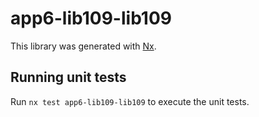 # app6-lib109-lib109

This library was generated with [Nx](https://nx.dev).

## Running unit tests

Run `nx test app6-lib109-lib109` to execute the unit tests.
